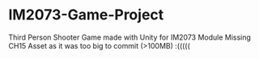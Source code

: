 # IM2073-Game-Project
Third Person Shooter Game made with Unity for IM2073 Module
Missing CH15 Asset as it was too big to commit (>100MB) :(((((
